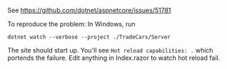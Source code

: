 See https://github.com/dotnet/aspnetcore/issues/51781

To reproduce the problem:  In Windows, run 

```
dotnet watch --verbose --project ./TradeCars/Server
```

The site should start up.  You'll see `Hot reload capabilities: .` which portends the failure.  Edit anything in Index.razor to watch hot reload fail.
